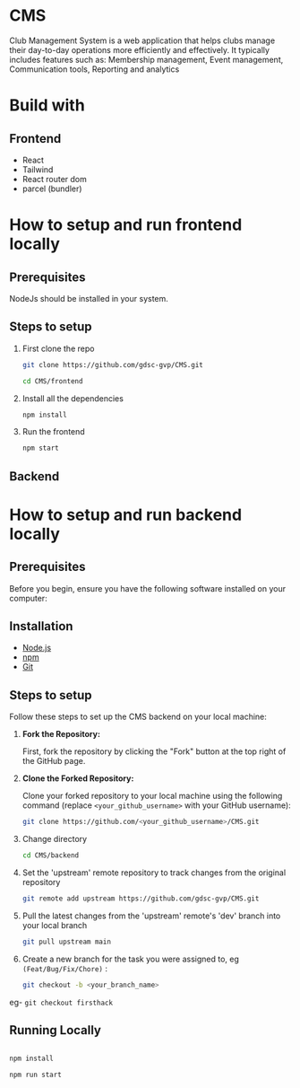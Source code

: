 # CMS
Club Management System is a web application that helps clubs manage their day-to-day operations more efficiently and effectively. It typically includes features such as:  Membership management, Event management, Communication tools, Reporting and analytics


# Build with

## Frontend
- React
- Tailwind
- React router dom
- parcel (bundler)


# How to setup and run frontend locally

## Prerequisites

NodeJs should be installed in your system.

## Steps to setup

1. First clone the repo

   ```sh
   git clone https://github.com/gdsc-gvp/CMS.git
   ```
   ```sh
   cd CMS/frontend
   ```
2. Install all the dependencies

   ```sh
   npm install
   ```
3. Run the frontend

   ```sh
   npm start
   ```

## Backend
# How to setup and run backend locally

## Prerequisites

Before you begin, ensure you have the following software installed on your computer:

## Installation
- [Node.js](https://nodejs.org/)
- [npm](https://docs.npmjs.com/)
- [Git](https://git-scm.com/downloads)

## Steps to setup
Follow these steps to set up the CMS backend on your local machine:

1. **Fork the Repository:**

   First, fork the repository by clicking the "Fork" button at the top right of the GitHub page.

2. **Clone the Forked Repository:**

   Clone your forked repository to your local machine using the following command (replace `<your_github_username>` with your GitHub username):

   ```bash
   git clone https://github.com/<your_github_username>/CMS.git
   ```

3. Change directory

   ```bash
   cd CMS/backend
   ```

4. Set the 'upstream' remote repository to track changes from the original repository

    ```bash
    git remote add upstream https://github.com/gdsc-gvp/CMS.git
    ```

5. Pull the latest changes from the 'upstream' remote's 'dev' branch into your local branch

   ```bash
   git pull upstream main
   ```

6. Create a new branch for the task you were assigned to, eg `(Feat/Bug/Fix/Chore)` :
   ```bash
   git checkout -b <your_branch_name>
   ```
eg- `git checkout firsthack`

## Running Locally

```bash

npm install

npm run start

```


